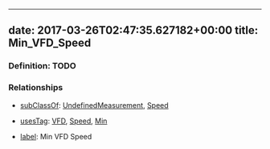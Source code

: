 
---
date: 2017-03-26T02:47:35.627182+00:00
title: Min_VFD_Speed
---
### Definition: TODO

### Relationships

* [subClassOf](http://www.w3.org/2000/01/rdf-schema#subClassOf): [UndefinedMeasurement](https://brickschema.org/schema/1.0/Brick#UndefinedMeasurement), [Speed](https://brickschema.org/schema/1.0/Brick#Speed)

* [usesTag](https://brickschema.org/schema/1.0/BrickFrame#usesTag): [VFD](https://brickschema.org/schema/1.0/BrickTag#VFD), [Speed](https://brickschema.org/schema/1.0/BrickTag#Speed), [Min](https://brickschema.org/schema/1.0/BrickTag#Min)

* [label](http://www.w3.org/2000/01/rdf-schema#label): Min VFD Speed
